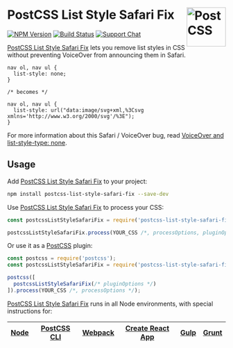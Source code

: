 # PostCSS List Style Safari Fix [<img src="https://postcss.github.io/postcss/logo.svg" alt="PostCSS" width="90" height="90" align="right">][postcss]

[![NPM Version][npm-img]][npm-url]
[![Build Status][cli-img]][cli-url]
[![Support Chat][git-img]][git-url]

[PostCSS List Style Safari Fix] lets you remove list styles in CSS without
preventing VoiceOver from announcing them in Safari.

```pcss
nav ol, nav ul {
  list-style: none;
}

/* becomes */

nav ol, nav ul {
  list-style: url("data:image/svg+xml,%3Csvg xmlns='http://www.w3.org/2000/svg'/%3E");
}
```

For more information about this Safari / VoiceOver bug, read
[VoiceOver and list-style-type: none](https://unfetteredthoughts.net/2017/09/26/voiceover-and-list-style-type-none/).

## Usage

Add [PostCSS List Style Safari Fix] to your project:

```bash
npm install postcss-list-style-safari-fix --save-dev
```

Use [PostCSS List Style Safari Fix] to process your CSS:

```js
const postcssListStyleSafariFix = require('postcss-list-style-safari-fix');

postcssListStyleSafariFix.process(YOUR_CSS /*, processOptions, pluginOptions */);
```

Or use it as a [PostCSS] plugin:

```js
const postcss = require('postcss');
const postcssListStyleSafariFix = require('postcss-list-style-safari-fix');

postcss([
  postcssListStyleSafariFix(/* pluginOptions */)
]).process(YOUR_CSS /*, processOptions */);
```

[PostCSS List Style Safari Fix] runs in all Node environments, with special
instructions for:

| [Node](INSTALL.md#node) | [PostCSS CLI](INSTALL.md#postcss-cli) | [Webpack](INSTALL.md#webpack) | [Create React App](INSTALL.md#create-react-app) | [Gulp](INSTALL.md#gulp) | [Grunt](INSTALL.md#grunt) |
| --- | --- | --- | --- | --- | --- |

[cli-img]: https://img.shields.io/travis/jonathantneal/postcss-list-style-safari-fix.svg
[cli-url]: https://travis-ci.org/jonathantneal/postcss-list-style-safari-fix
[git-img]: https://img.shields.io/badge/support-chat-blue.svg
[git-url]: https://gitter.im/postcss/postcss
[npm-img]: https://img.shields.io/npm/v/postcss-list-style-safari-fix.svg
[npm-url]: https://www.npmjs.com/package/postcss-list-style-safari-fix

[PostCSS]: https://github.com/postcss/postcss
[PostCSS List Style Safari Fix]: https://github.com/jonathantneal/postcss-list-style-safari-fix
